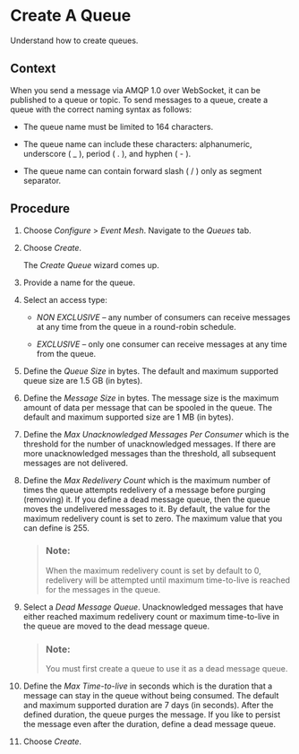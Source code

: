 <!-- loio95357fa3b6a04328ad933f8df0ab7e8d -->

# Create A Queue

Understand how to create queues.



<a name="loio95357fa3b6a04328ad933f8df0ab7e8d__context_akk_h2f_4bc"/>

## Context

When you send a message via AMQP 1.0 over WebSocket, it can be published to a queue or topic. To send messages to a queue, create a queue with the correct naming syntax as follows:

-   The queue name must be limited to 164 characters.

-   The queue name can include these characters: alphanumeric, underscore \( \_ \), period \( . \), and hyphen \( - \).

-   The queue name can contain forward slash \( / \) only as segment separator.




## Procedure

1.  Choose *Configure* \> *Event Mesh*. Navigate to the *Queues* tab.

2.  Choose *Create*.

    The *Create Queue* wizard comes up.

3.  Provide a name for the queue.

4.  Select an access type:

    -   *NON EXCLUSIVE* – any number of consumers can receive messages at any time from the queue in a round-robin schedule.

    -   *EXCLUSIVE* – only one consumer can receive messages at any time from the queue.


5.  Define the *Queue Size* in bytes. The default and maximum supported queue size are 1.5 GB \(in bytes\).

6.  Define the *Message Size* in bytes. The message size is the maximum amount of data per message that can be spooled in the queue. The default and maximum supported size are 1 MB \(in bytes\).

7.  Define the *Max Unacknowledged Messages Per Consumer* which is the threshold for the number of unacknowledged messages. If there are more unacknowledged messages than the threshold, all subsequent messages are not delivered.

8.  Define the *Max Redelivery Count* which is the maximum number of times the queue attempts redelivery of a message before purging \(removing\) it. If you define a dead message queue, then the queue moves the undelivered messages to it. By default, the value for the maximum redelivery count is set to zero. The maximum value that you can define is 255.

    > ### Note:  
    > When the maximum redelivery count is set by default to 0, redelivery will be attempted until maximum time-to-live is reached for the messages in the queue.

9.  Select a *Dead Message Queue*. Unacknowledged messages that have either reached maximum redelivery count or maximum time-to-live in the queue are moved to the dead message queue.

    > ### Note:  
    > You must first create a queue to use it as a dead message queue.

10. Define the *Max Time-to-live* in seconds which is the duration that a message can stay in the queue without being consumed. The default and maximum supported duration are 7 days \(in seconds\). After the defined duration, the queue purges the message. If you like to persist the message even after the duration, define a dead message queue.

11. Choose *Create*.


